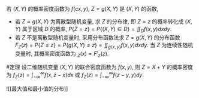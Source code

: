 若 $(X,Y)$ 的概率密度函数为 $f(cx,y)$, $Z=g(X,Y)$ 是 $(X,Y)$ 的函数, 
- 若 $Z=g(X,Y)$ 为离散型随机变量, 求 $Z$ 的分布律, 即 $Z=z$ 的概率转化成 $(X,Y)$ 属于区域 $D$ 的概率, $P\{Z=z\} = P\{(X,Y)\in D\} = \iint_D f(x,y) dxdy$. 
- 若 $Z$ 不是离散型随机变量时, 采用分布函数法求 $Z=g(X,Y)$ 的分布函数 $F_Z(z)= P\{Z\le z\} = P\{g(X,Y)\le z\} = \iint_{g(x,y)} f(x,y) dxdy$. 
当 $Z$ 为连续性随机变量时, 其概率密度函数为 $_Z(x) = F'_z(z)$. 

#定理 设二维随机变量 $(X,Y)$ 的联合密度函数为 $f(x,y)$, 则 $Z=X+Y$ 的概率密度为 $f_Z(z) = \int_{-\infty}^\infty f(x,z-x)dx$ 或 $f_Z(z) = \int_{-\infty}^{\infty} f(z-y,y)dy$. 

![[最大值和最小值的分布]]
